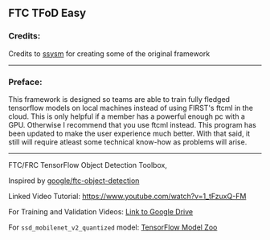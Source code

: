 ## FTC TFoD Easy

### Credits:
Credits to [ssysm](github.com/ssysm) for creating some of the original framework

***
### Preface:
This framework is designed so teams are able to train fully fledged tensorflow models on local machines instead of using FIRST's ftcml in the cloud. This is only helpful if a member has a powerful enough pc with a GPU. Otherwise I recommend that you use ftcml instead. This program has been updated to make the user experience much better. With that said, it still will require atleast some technical know-how as problems will arise.

------


FTC/FRC TensorFlow Object Detection Toolbox, 

Inspired by [google/ftc-object-detection](https://github.com/google/ftc-object-detection)

Linked Video Tutorial: https://www.youtube.com/watch?v=1_tFzuxQ-FM

For Training and Validation Videos: [Link to Google Drive](https://drive.google.com/drive/folders/1cMFZs3xJPFFSajM7lFQXIlVhDCihjiMP?usp=sharing)

For `ssd_mobilenet_v2_quantized` model: [TensorFlow Model Zoo](https://github.com/tensorflow/models/blob/master/research/object_detection/g3doc/detection_model_zoo.md#coco-trained-models)
